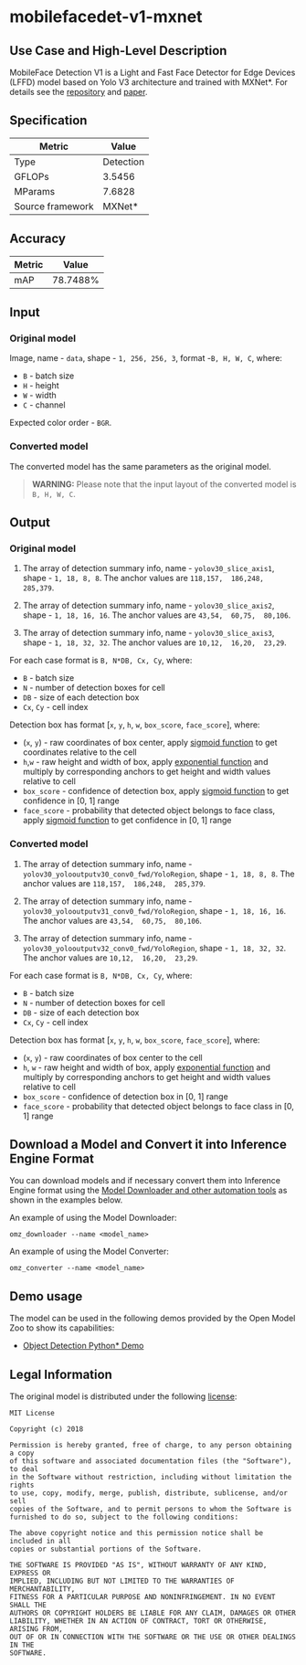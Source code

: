 # mobilefacedet-v1-mxnet

## Use Case and High-Level Description

MobileFace Detection V1 is a Light and Fast Face Detector for Edge Devices (LFFD) model based on Yolo V3 architecture and trained with MXNet\*. For details see the [repository](https://github.com/becauseofAI/MobileFace) and [paper](https://arxiv.org/abs/1904.10633).

## Specification

| Metric            | Value         |
|-------------------|---------------|
| Type              | Detection     |
| GFLOPs            | 3.5456        |
| MParams           | 7.6828        |
| Source framework  | MXNet\*       |

## Accuracy

| Metric | Value   |
| ------ | ------- |
| mAP    | 78.7488%|

## Input

### Original model

Image, name - `data`, shape - `1, 256, 256, 3`, format -`B, H, W, C`, where:

- `B` - batch size
- `H` - height
- `W` - width
- `C` - channel

Expected color order -  `BGR`.

### Converted model

The converted model has the same parameters as the original model.

> **WARNING:** Please note that the input layout of the converted model is `B, H, W, C`.

## Output

### Original model

1. The array of detection summary info, name - `yolov30_slice_axis1`,  shape - `1, 18, 8, 8`. The anchor values are `118,157,  186,248,  285,379`.

2. The array of detection summary info, name - `yolov30_slice_axis2`,  shape - `1, 18, 16, 16`. The anchor values are `43,54,  60,75,  80,106`.

3. The array of detection summary info, name - `yolov30_slice_axis3`,  shape - `1, 18, 32, 32`. The anchor values are `10,12,  16,20,  23,29`.

For each case format is `B, N*DB, Cx, Cy`, where:

- `B` - batch size
- `N` - number of detection boxes for cell
- `DB` - size of each detection box
- `Cx`, `Cy` - cell index

Detection box has format [`x`, `y`, `h`, `w`, `box_score`, `face_score`], where:

- (`x`, `y`) - raw coordinates of box center, apply [sigmoid function](https://en.wikipedia.org/wiki/Sigmoid_function) to get coordinates relative to the cell
- `h`,`w` - raw height and width of box, apply [exponential function](https://en.wikipedia.org/wiki/Exponential_function) and multiply by corresponding anchors to get height and width values relative to cell
- `box_score` - confidence of detection box, apply [sigmoid function](https://en.wikipedia.org/wiki/Sigmoid_function) to get confidence in [0, 1] range
- `face_score` - probability that detected object belongs to face class, apply [sigmoid function](https://en.wikipedia.org/wiki/Sigmoid_function) to get confidence in [0, 1] range

### Converted model

1. The array of detection summary info, name - `yolov30_yolooutputv30_conv0_fwd/YoloRegion`,  shape - `1, 18, 8, 8`. The anchor values are `118,157,  186,248,  285,379`.

2. The array of detection summary info, name - `yolov30_yolooutputv31_conv0_fwd/YoloRegion`,  shape - `1, 18, 16, 16`. The anchor values are `43,54,  60,75,  80,106`.

3. The array of detection summary info, name - `yolov30_yolooutputv32_conv0_fwd/YoloRegion`,  shape - `1, 18, 32, 32`. The anchor values are `10,12,  16,20,  23,29`.

For each case format is `B, N*DB, Cx, Cy`, where:

- `B` - batch size
- `N` - number of detection boxes for cell
- `DB` - size of each detection box
- `Cx`, `Cy` - cell index

Detection box has format [`x`, `y`, `h`, `w`, `box_score`, `face_score`], where:

- (`x`, `y`) - raw coordinates of box center to the cell
- `h`, `w` - raw height and width of box, apply [exponential function](https://en.wikipedia.org/wiki/Exponential_function) and multiply by corresponding anchors to get height and width values relative to cell
- `box_score` - confidence of detection box in [0, 1] range
- `face_score` - probability that detected object belongs to face class in [0, 1] range

## Download a Model and Convert it into Inference Engine Format

You can download models and if necessary convert them into Inference Engine format using the [Model Downloader and other automation tools](../../../tools/model_tools/README.md) as shown in the examples below.

An example of using the Model Downloader:
```
omz_downloader --name <model_name>
```

An example of using the Model Converter:
```
omz_converter --name <model_name>
```

## Demo usage

The model can be used in the following demos provided by the Open Model Zoo to show its capabilities:

* [Object Detection Python\* Demo](../../../demos/object_detection_demo/python/README.md)

## Legal Information

The original model is distributed under the following
[license](https://raw.githubusercontent.com/becauseofAI/MobileFace/master/LICENSE):

```
MIT License

Copyright (c) 2018

Permission is hereby granted, free of charge, to any person obtaining a copy
of this software and associated documentation files (the "Software"), to deal
in the Software without restriction, including without limitation the rights
to use, copy, modify, merge, publish, distribute, sublicense, and/or sell
copies of the Software, and to permit persons to whom the Software is
furnished to do so, subject to the following conditions:

The above copyright notice and this permission notice shall be included in all
copies or substantial portions of the Software.

THE SOFTWARE IS PROVIDED "AS IS", WITHOUT WARRANTY OF ANY KIND, EXPRESS OR
IMPLIED, INCLUDING BUT NOT LIMITED TO THE WARRANTIES OF MERCHANTABILITY,
FITNESS FOR A PARTICULAR PURPOSE AND NONINFRINGEMENT. IN NO EVENT SHALL THE
AUTHORS OR COPYRIGHT HOLDERS BE LIABLE FOR ANY CLAIM, DAMAGES OR OTHER
LIABILITY, WHETHER IN AN ACTION OF CONTRACT, TORT OR OTHERWISE, ARISING FROM,
OUT OF OR IN CONNECTION WITH THE SOFTWARE OR THE USE OR OTHER DEALINGS IN THE
SOFTWARE.
```
